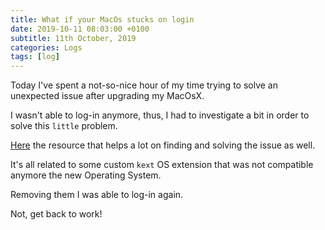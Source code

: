 ```yaml
---
title: What if your MacOs stucks on login
date: 2019-10-11 08:03:00 +0100
subtitle: 11th October, 2019
categories: Logs
tags: [log]
---
```


Today I've spent a not-so-nice hour of my time trying to solve an unexpected issue after upgrading my MacOsX.

I wasn't able to log-in anymore, thus, I had to investigate a bit in order to solve this `little` problem.

[Here](https://smyl.es/how-to-fix-mac-osx-stuckhanging-on-progress-bar-will-not-boot/) the resource that helps a lot on finding and solving the issue as well.

It's all related to some custom `kext` OS extension that was not compatible anymore the new Operating System.

Removing them I was able to log-in again.

Not, get back to work!